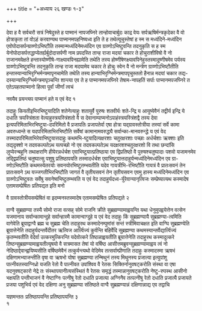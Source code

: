+++
title = "+अध्याय २६ खण्डः १-३"

+++

देवा ह वै सर्वचरौ सत्रं निषेदुस्ते ह पाप्मानं नापजघ्निरे
तान्होवाचार्बुदः काद्र वेयः
सर्पऋषिर्मन्त्रकृदेका वै वो होत्राकृता तां
वोऽहं करवाण्यथ पाप्मानमपहनिष्यध्व इति ते ह तथेत्यूचुस्तेषां ह
स्म स मध्यंदिने-मध्यंदिन एवोपोदासर्पन्ग्राव्णोऽभिष्टौति
तस्मान्मध्यंदिनेमध्यंदिन एव ग्राव्णोऽभिष्टुवन्ति
तदनुकृति स ह स्म येनोपोदासर्पत्तद्धाप्येतर्ह्यर्बुदोदासर्पणी नाम
प्रपदस्ति तान्ह राजा मदयां चकार ते होचुराशीविषो वै नो
राजानमवेक्षते हन्तास्योष्णीषे-णाक्ष्यावपिनह्यामेति
तथेति तस्य होष्णीषेणक्ष्यावपिनेहुस्तस्मादुष्णीषमेव पर्यस्य
ग्राव्णोऽभिष्टुवन्ति तदनुकृति तान्ह राजा
मदयामेव चकार ते होचुः स्वेन वै नो मन्त्रेण ग्राव्णोऽभिष्टौतीति
हन्तास्यान्याभिरृग्भिर्मन्त्रमापृनचामेति तथेति तस्य
हान्याभिरृग्भिर्मन्त्रमापपृचुस्ततो
हैनान्न मदयां चकार तद्य-दस्यान्याभिरृग्भिर्मन्त्रमापृञ्चन्ति
शान्त्या एव ते ह पाप्मानमपजघ्निरे तेषाम-न्वपहतिं सर्पाः
पाप्मानमपजघ्निरे त एतेऽपहतपाप्मानो हित्वा पूर्वां
जीर्णां त्वचं 

नवयैव प्रयन्त्यप पाप्मानं हते य एवं वेद १

 

तदाहुः कियतीइभिरभिष्टुयादिति शतेनेत्याहुः शतायुर्वै पुरुषः शतवीर्यः
शते-न्द्रि य आयुष्येवैनं तद्वीर्य इन्द्रि ये दधाति
त्रयस्त्रिंशता वेत्याहुस्त्रयस्त्रिंशतो वै स
देवानाम्पाप्मनोऽपाहंस्त्रयस्त्रिंशद्वै तस्य देवा
इत्यपरिमिताभिरभिष्टुया-दपरिमितो
वै प्रजापतिः प्रजापतेर्वा एषा होत्रा यद्ग्रावस्तोत्रीया तस्यां सर्वे
कामा अवरुध्यन्ते स यदपरिमिताभिरभिष्टौति सर्वेषां
कामानामवरुद्ध्यै सर्वान्का-मानवरुन्द्धे
य एवं वेद तस्मादपरिमिताभिरेवाभिष्टुयात्तदाहुः कथमभि-ष्टुयादित्यक्षरशाः
चतुरक्षरशाः पच्छाः अर्धर्चशाः ऋक्शाः इति तद्यदृक्शो न तदवकल्पतेऽथ
यत्पच्छो नो एव तदवकल्पतेऽथ यदक्षरशश्चतुरक्षरशो वि तथा
छन्दांसि लुप्येरन्बहूनि तथाक्षराणि हीयेरन्नर्धर्चश
एवाभिष्टुयात्प्रतिष्ठाया एव द्विप्रतिष्ठो वै
पुरुषश्चतुष्पादाः पशवो यजामनमेव तद्द्विप्रतिष्ठं चतुष्पात्सु
पशुषु प्रतिष्ठापयति तस्मादर्धर्चश
एवाभिष्टुयात्तदाहुर्यन्मध्यंदिनेमध्यंदिन
एव ग्रा-व्णोऽभिष्टौति कथमस्येतरयोः सवनयोरभिष्टुतम्भवतीति यदेव
गायत्रीभि-रभिष्टौति गायत्रं वै प्रातःसवनं तेन
प्रातःसवने ऽथ यज्जगतीभिरभिष्टौति जागतं वै तृतीयसवनं तेन
तृतीयसवन एवमु हास्य मध्यंदिनेमध्यंदिन एव ग्राव्णोऽभिष्टुवतः
सर्वेषु सवनेष्वभिष्टुतम्भवति य एवं वेद
तदाहुर्यदध्व-र्युरेवान्यानृत्विजः
सम्प्रेष्यात्यथ कस्मादेष एतामसम्प्रेषितः प्रतिपद्यत इति मनो 

वै ग्रावस्तोत्रीयसम्प्रेषितं वा इदम्मनस्तस्मादेष एतामसम्प्रेषितः
प्रतिपद्यते २

 

वाग्वै सुब्रह्मण्या तस्यै सोमो राजा वत्सह् सोमे राजनि क्रीते
सुब्रह्मण्यामाह्वयन्ति यथा धेनुमुपह्वयेत्तेन
वत्सेन यजमानाय सर्वान्कामान्दुहे सर्वान्हास्मै कामान्वाग्दुहे य
एवं वेद तदाहुः किं सुब्रह्मण्यायै सुब्रह्मण्या-त्वमिति वागेवेति
ब्रूयाद्वाग्वै ब्रह्म च सुब्रह्म चेति तदाहुरथ
कस्मादेनम्पुमांसं सन्तं स्त्रीमिवाचक्षत इति
वाग्घि सुब्रह्मण्येति ब्रूयात्तेनेति तदाहुर्यदन्तर्वेदीतर ऋत्विज
आर्त्विज्यं कुर्वन्ति बहिर्वेदि सुब्रह्मण्या
कथमस्यान्तर्वेद्यार्त्विज्यं
कृतम्भवतीति वेदेर्वा उत्करमुत्किरन्ति यदेवोत्करे तिष्ठन्नाह्वयतीति
ब्रूयात्तेनेति तदाहुरथ कस्मादुत्करे
तिष्ठन्सुब्रह्मण्यामाह्वयतीत्यृषयो
वै सत्रमासत तेषां यो वर्षिष्ठ आसीत्तमब्रुवन्सुब्रह्मण्यामाह्वय त्वं नो
नेदिष्ठाद्देवान्ह्वयिष्यसीति वर्षिष्ठमेवैनं तत्कुर्वन्त्यथो वेदिमेव
तत्सर्वाम्प्रीणाति तदाहुः कस्मादस्मा ऋषभं दक्षिणामभ्याजन्तीति वृषा वा
ऋषभो योषा सुब्रह्मण्या तन्मिथुनं तस्य मिथुनस्य प्रजात्या इत्युपांशु
पात्नीवतस्याग्निध्रो यजति रेतो वै पात्नीवत उपांश्विव वै रेतसः
सिक्तिर्नानुवषट्करोति संस्था वा एषा यदनुवषट्कारो नेद्रे तः
संस्थापयानीत्यसंस्थितं वै रेतसः समृद्धं तस्मान्नानुवषट्करोति
नेष्टु-रुपस्थ आसीनो भक्षयति पन्तीभाजनं वै नेष्टाग्निः पत्नीषु
रेतो दधाति प्रजात्या अग्निनैव तत्पत्नीषु रेतो दधाति प्रजात्यै
प्रजायते प्रजया पशुभिर्य एवं वेद दक्षिणा अनु सुब्रह्मण्या
संतिष्ठते वाग्वै सुब्रह्मण्यान्नं दक्षिणान्नाद्य एव तद्वाचि 

यज्ञमन्ततः प्रतिष्ठापयन्ति प्रतिष्ठापयन्ति ३   
१

 